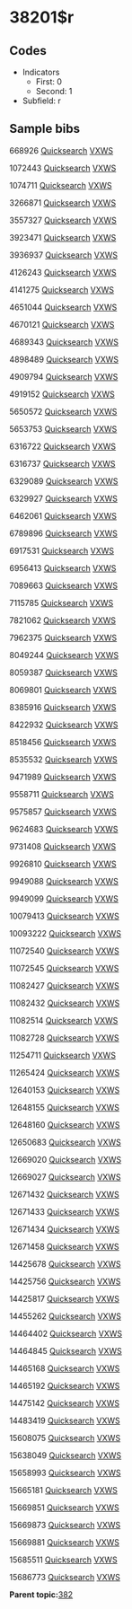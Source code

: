 # 38201$r

## Codes

-   Indicators
    -   First: 0
    -   Second: 1
-   Subfield: r

## Sample bibs

668926 [Quicksearch](https://search.library.yale.edu/catalog/668926) [VXWS](http://prodorbis.library.yale.edu:7014/vxws/GetHoldingsService?bibId=668926)

1072443 [Quicksearch](https://search.library.yale.edu/catalog/1072443) [VXWS](http://prodorbis.library.yale.edu:7014/vxws/GetHoldingsService?bibId=1072443)

1074711 [Quicksearch](https://search.library.yale.edu/catalog/1074711) [VXWS](http://prodorbis.library.yale.edu:7014/vxws/GetHoldingsService?bibId=1074711)

3266871 [Quicksearch](https://search.library.yale.edu/catalog/3266871) [VXWS](http://prodorbis.library.yale.edu:7014/vxws/GetHoldingsService?bibId=3266871)

3557327 [Quicksearch](https://search.library.yale.edu/catalog/3557327) [VXWS](http://prodorbis.library.yale.edu:7014/vxws/GetHoldingsService?bibId=3557327)

3923471 [Quicksearch](https://search.library.yale.edu/catalog/3923471) [VXWS](http://prodorbis.library.yale.edu:7014/vxws/GetHoldingsService?bibId=3923471)

3936937 [Quicksearch](https://search.library.yale.edu/catalog/3936937) [VXWS](http://prodorbis.library.yale.edu:7014/vxws/GetHoldingsService?bibId=3936937)

4126243 [Quicksearch](https://search.library.yale.edu/catalog/4126243) [VXWS](http://prodorbis.library.yale.edu:7014/vxws/GetHoldingsService?bibId=4126243)

4141275 [Quicksearch](https://search.library.yale.edu/catalog/4141275) [VXWS](http://prodorbis.library.yale.edu:7014/vxws/GetHoldingsService?bibId=4141275)

4651044 [Quicksearch](https://search.library.yale.edu/catalog/4651044) [VXWS](http://prodorbis.library.yale.edu:7014/vxws/GetHoldingsService?bibId=4651044)

4670121 [Quicksearch](https://search.library.yale.edu/catalog/4670121) [VXWS](http://prodorbis.library.yale.edu:7014/vxws/GetHoldingsService?bibId=4670121)

4689343 [Quicksearch](https://search.library.yale.edu/catalog/4689343) [VXWS](http://prodorbis.library.yale.edu:7014/vxws/GetHoldingsService?bibId=4689343)

4898489 [Quicksearch](https://search.library.yale.edu/catalog/4898489) [VXWS](http://prodorbis.library.yale.edu:7014/vxws/GetHoldingsService?bibId=4898489)

4909794 [Quicksearch](https://search.library.yale.edu/catalog/4909794) [VXWS](http://prodorbis.library.yale.edu:7014/vxws/GetHoldingsService?bibId=4909794)

4919152 [Quicksearch](https://search.library.yale.edu/catalog/4919152) [VXWS](http://prodorbis.library.yale.edu:7014/vxws/GetHoldingsService?bibId=4919152)

5650572 [Quicksearch](https://search.library.yale.edu/catalog/5650572) [VXWS](http://prodorbis.library.yale.edu:7014/vxws/GetHoldingsService?bibId=5650572)

5653753 [Quicksearch](https://search.library.yale.edu/catalog/5653753) [VXWS](http://prodorbis.library.yale.edu:7014/vxws/GetHoldingsService?bibId=5653753)

6316722 [Quicksearch](https://search.library.yale.edu/catalog/6316722) [VXWS](http://prodorbis.library.yale.edu:7014/vxws/GetHoldingsService?bibId=6316722)

6316737 [Quicksearch](https://search.library.yale.edu/catalog/6316737) [VXWS](http://prodorbis.library.yale.edu:7014/vxws/GetHoldingsService?bibId=6316737)

6329089 [Quicksearch](https://search.library.yale.edu/catalog/6329089) [VXWS](http://prodorbis.library.yale.edu:7014/vxws/GetHoldingsService?bibId=6329089)

6329927 [Quicksearch](https://search.library.yale.edu/catalog/6329927) [VXWS](http://prodorbis.library.yale.edu:7014/vxws/GetHoldingsService?bibId=6329927)

6462061 [Quicksearch](https://search.library.yale.edu/catalog/6462061) [VXWS](http://prodorbis.library.yale.edu:7014/vxws/GetHoldingsService?bibId=6462061)

6789896 [Quicksearch](https://search.library.yale.edu/catalog/6789896) [VXWS](http://prodorbis.library.yale.edu:7014/vxws/GetHoldingsService?bibId=6789896)

6917531 [Quicksearch](https://search.library.yale.edu/catalog/6917531) [VXWS](http://prodorbis.library.yale.edu:7014/vxws/GetHoldingsService?bibId=6917531)

6956413 [Quicksearch](https://search.library.yale.edu/catalog/6956413) [VXWS](http://prodorbis.library.yale.edu:7014/vxws/GetHoldingsService?bibId=6956413)

7089663 [Quicksearch](https://search.library.yale.edu/catalog/7089663) [VXWS](http://prodorbis.library.yale.edu:7014/vxws/GetHoldingsService?bibId=7089663)

7115785 [Quicksearch](https://search.library.yale.edu/catalog/7115785) [VXWS](http://prodorbis.library.yale.edu:7014/vxws/GetHoldingsService?bibId=7115785)

7821062 [Quicksearch](https://search.library.yale.edu/catalog/7821062) [VXWS](http://prodorbis.library.yale.edu:7014/vxws/GetHoldingsService?bibId=7821062)

7962375 [Quicksearch](https://search.library.yale.edu/catalog/7962375) [VXWS](http://prodorbis.library.yale.edu:7014/vxws/GetHoldingsService?bibId=7962375)

8049244 [Quicksearch](https://search.library.yale.edu/catalog/8049244) [VXWS](http://prodorbis.library.yale.edu:7014/vxws/GetHoldingsService?bibId=8049244)

8059387 [Quicksearch](https://search.library.yale.edu/catalog/8059387) [VXWS](http://prodorbis.library.yale.edu:7014/vxws/GetHoldingsService?bibId=8059387)

8069801 [Quicksearch](https://search.library.yale.edu/catalog/8069801) [VXWS](http://prodorbis.library.yale.edu:7014/vxws/GetHoldingsService?bibId=8069801)

8385916 [Quicksearch](https://search.library.yale.edu/catalog/8385916) [VXWS](http://prodorbis.library.yale.edu:7014/vxws/GetHoldingsService?bibId=8385916)

8422932 [Quicksearch](https://search.library.yale.edu/catalog/8422932) [VXWS](http://prodorbis.library.yale.edu:7014/vxws/GetHoldingsService?bibId=8422932)

8518456 [Quicksearch](https://search.library.yale.edu/catalog/8518456) [VXWS](http://prodorbis.library.yale.edu:7014/vxws/GetHoldingsService?bibId=8518456)

8535532 [Quicksearch](https://search.library.yale.edu/catalog/8535532) [VXWS](http://prodorbis.library.yale.edu:7014/vxws/GetHoldingsService?bibId=8535532)

9471989 [Quicksearch](https://search.library.yale.edu/catalog/9471989) [VXWS](http://prodorbis.library.yale.edu:7014/vxws/GetHoldingsService?bibId=9471989)

9558711 [Quicksearch](https://search.library.yale.edu/catalog/9558711) [VXWS](http://prodorbis.library.yale.edu:7014/vxws/GetHoldingsService?bibId=9558711)

9575857 [Quicksearch](https://search.library.yale.edu/catalog/9575857) [VXWS](http://prodorbis.library.yale.edu:7014/vxws/GetHoldingsService?bibId=9575857)

9624683 [Quicksearch](https://search.library.yale.edu/catalog/9624683) [VXWS](http://prodorbis.library.yale.edu:7014/vxws/GetHoldingsService?bibId=9624683)

9731408 [Quicksearch](https://search.library.yale.edu/catalog/9731408) [VXWS](http://prodorbis.library.yale.edu:7014/vxws/GetHoldingsService?bibId=9731408)

9926810 [Quicksearch](https://search.library.yale.edu/catalog/9926810) [VXWS](http://prodorbis.library.yale.edu:7014/vxws/GetHoldingsService?bibId=9926810)

9949088 [Quicksearch](https://search.library.yale.edu/catalog/9949088) [VXWS](http://prodorbis.library.yale.edu:7014/vxws/GetHoldingsService?bibId=9949088)

9949099 [Quicksearch](https://search.library.yale.edu/catalog/9949099) [VXWS](http://prodorbis.library.yale.edu:7014/vxws/GetHoldingsService?bibId=9949099)

10079413 [Quicksearch](https://search.library.yale.edu/catalog/10079413) [VXWS](http://prodorbis.library.yale.edu:7014/vxws/GetHoldingsService?bibId=10079413)

10093222 [Quicksearch](https://search.library.yale.edu/catalog/10093222) [VXWS](http://prodorbis.library.yale.edu:7014/vxws/GetHoldingsService?bibId=10093222)

11072540 [Quicksearch](https://search.library.yale.edu/catalog/11072540) [VXWS](http://prodorbis.library.yale.edu:7014/vxws/GetHoldingsService?bibId=11072540)

11072545 [Quicksearch](https://search.library.yale.edu/catalog/11072545) [VXWS](http://prodorbis.library.yale.edu:7014/vxws/GetHoldingsService?bibId=11072545)

11082427 [Quicksearch](https://search.library.yale.edu/catalog/11082427) [VXWS](http://prodorbis.library.yale.edu:7014/vxws/GetHoldingsService?bibId=11082427)

11082432 [Quicksearch](https://search.library.yale.edu/catalog/11082432) [VXWS](http://prodorbis.library.yale.edu:7014/vxws/GetHoldingsService?bibId=11082432)

11082514 [Quicksearch](https://search.library.yale.edu/catalog/11082514) [VXWS](http://prodorbis.library.yale.edu:7014/vxws/GetHoldingsService?bibId=11082514)

11082728 [Quicksearch](https://search.library.yale.edu/catalog/11082728) [VXWS](http://prodorbis.library.yale.edu:7014/vxws/GetHoldingsService?bibId=11082728)

11254711 [Quicksearch](https://search.library.yale.edu/catalog/11254711) [VXWS](http://prodorbis.library.yale.edu:7014/vxws/GetHoldingsService?bibId=11254711)

11265424 [Quicksearch](https://search.library.yale.edu/catalog/11265424) [VXWS](http://prodorbis.library.yale.edu:7014/vxws/GetHoldingsService?bibId=11265424)

12640153 [Quicksearch](https://search.library.yale.edu/catalog/12640153) [VXWS](http://prodorbis.library.yale.edu:7014/vxws/GetHoldingsService?bibId=12640153)

12648155 [Quicksearch](https://search.library.yale.edu/catalog/12648155) [VXWS](http://prodorbis.library.yale.edu:7014/vxws/GetHoldingsService?bibId=12648155)

12648160 [Quicksearch](https://search.library.yale.edu/catalog/12648160) [VXWS](http://prodorbis.library.yale.edu:7014/vxws/GetHoldingsService?bibId=12648160)

12650683 [Quicksearch](https://search.library.yale.edu/catalog/12650683) [VXWS](http://prodorbis.library.yale.edu:7014/vxws/GetHoldingsService?bibId=12650683)

12669020 [Quicksearch](https://search.library.yale.edu/catalog/12669020) [VXWS](http://prodorbis.library.yale.edu:7014/vxws/GetHoldingsService?bibId=12669020)

12669027 [Quicksearch](https://search.library.yale.edu/catalog/12669027) [VXWS](http://prodorbis.library.yale.edu:7014/vxws/GetHoldingsService?bibId=12669027)

12671432 [Quicksearch](https://search.library.yale.edu/catalog/12671432) [VXWS](http://prodorbis.library.yale.edu:7014/vxws/GetHoldingsService?bibId=12671432)

12671433 [Quicksearch](https://search.library.yale.edu/catalog/12671433) [VXWS](http://prodorbis.library.yale.edu:7014/vxws/GetHoldingsService?bibId=12671433)

12671434 [Quicksearch](https://search.library.yale.edu/catalog/12671434) [VXWS](http://prodorbis.library.yale.edu:7014/vxws/GetHoldingsService?bibId=12671434)

12671458 [Quicksearch](https://search.library.yale.edu/catalog/12671458) [VXWS](http://prodorbis.library.yale.edu:7014/vxws/GetHoldingsService?bibId=12671458)

14425678 [Quicksearch](https://search.library.yale.edu/catalog/14425678) [VXWS](http://prodorbis.library.yale.edu:7014/vxws/GetHoldingsService?bibId=14425678)

14425756 [Quicksearch](https://search.library.yale.edu/catalog/14425756) [VXWS](http://prodorbis.library.yale.edu:7014/vxws/GetHoldingsService?bibId=14425756)

14425817 [Quicksearch](https://search.library.yale.edu/catalog/14425817) [VXWS](http://prodorbis.library.yale.edu:7014/vxws/GetHoldingsService?bibId=14425817)

14455262 [Quicksearch](https://search.library.yale.edu/catalog/14455262) [VXWS](http://prodorbis.library.yale.edu:7014/vxws/GetHoldingsService?bibId=14455262)

14464402 [Quicksearch](https://search.library.yale.edu/catalog/14464402) [VXWS](http://prodorbis.library.yale.edu:7014/vxws/GetHoldingsService?bibId=14464402)

14464845 [Quicksearch](https://search.library.yale.edu/catalog/14464845) [VXWS](http://prodorbis.library.yale.edu:7014/vxws/GetHoldingsService?bibId=14464845)

14465168 [Quicksearch](https://search.library.yale.edu/catalog/14465168) [VXWS](http://prodorbis.library.yale.edu:7014/vxws/GetHoldingsService?bibId=14465168)

14465192 [Quicksearch](https://search.library.yale.edu/catalog/14465192) [VXWS](http://prodorbis.library.yale.edu:7014/vxws/GetHoldingsService?bibId=14465192)

14475142 [Quicksearch](https://search.library.yale.edu/catalog/14475142) [VXWS](http://prodorbis.library.yale.edu:7014/vxws/GetHoldingsService?bibId=14475142)

14483419 [Quicksearch](https://search.library.yale.edu/catalog/14483419) [VXWS](http://prodorbis.library.yale.edu:7014/vxws/GetHoldingsService?bibId=14483419)

15608075 [Quicksearch](https://search.library.yale.edu/catalog/15608075) [VXWS](http://prodorbis.library.yale.edu:7014/vxws/GetHoldingsService?bibId=15608075)

15638049 [Quicksearch](https://search.library.yale.edu/catalog/15638049) [VXWS](http://prodorbis.library.yale.edu:7014/vxws/GetHoldingsService?bibId=15638049)

15658993 [Quicksearch](https://search.library.yale.edu/catalog/15658993) [VXWS](http://prodorbis.library.yale.edu:7014/vxws/GetHoldingsService?bibId=15658993)

15665181 [Quicksearch](https://search.library.yale.edu/catalog/15665181) [VXWS](http://prodorbis.library.yale.edu:7014/vxws/GetHoldingsService?bibId=15665181)

15669851 [Quicksearch](https://search.library.yale.edu/catalog/15669851) [VXWS](http://prodorbis.library.yale.edu:7014/vxws/GetHoldingsService?bibId=15669851)

15669873 [Quicksearch](https://search.library.yale.edu/catalog/15669873) [VXWS](http://prodorbis.library.yale.edu:7014/vxws/GetHoldingsService?bibId=15669873)

15669881 [Quicksearch](https://search.library.yale.edu/catalog/15669881) [VXWS](http://prodorbis.library.yale.edu:7014/vxws/GetHoldingsService?bibId=15669881)

15685511 [Quicksearch](https://search.library.yale.edu/catalog/15685511) [VXWS](http://prodorbis.library.yale.edu:7014/vxws/GetHoldingsService?bibId=15685511)

15686773 [Quicksearch](https://search.library.yale.edu/catalog/15686773) [VXWS](http://prodorbis.library.yale.edu:7014/vxws/GetHoldingsService?bibId=15686773)

**Parent topic:**[382](../../tags/382/382.md)

